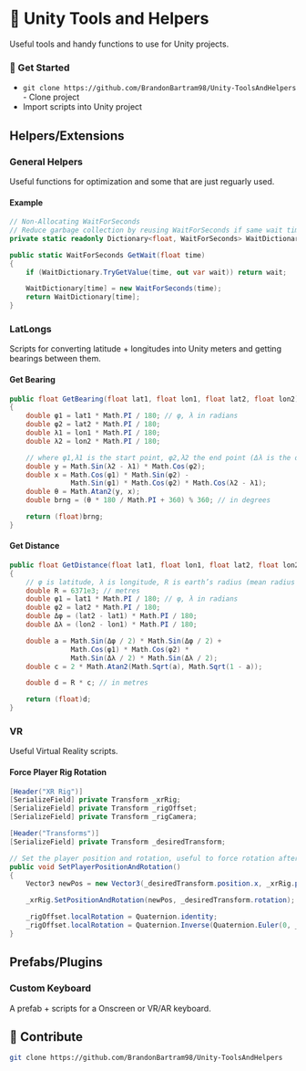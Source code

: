 # 🔧 Unity Tools and Helpers
Useful tools and handy functions to use for Unity projects.

### :hammer: Get Started

- `git clone https://github.com/BrandonBartram98/Unity-ToolsAndHelpers` - Clone project
- Import scripts into Unity project

## Helpers/Extensions
### General Helpers
Useful functions for optimization and some that are just reguarly used.
#### Example
```c#
// Non-Allocating WaitForSeconds
// Reduce garbage collection by reusing WaitForSeconds if same wait time exists
private static readonly Dictionary<float, WaitForSeconds> WaitDictionary = new Dictionary<float, WaitForSeconds>();

public static WaitForSeconds GetWait(float time)
{
    if (WaitDictionary.TryGetValue(time, out var wait)) return wait;

    WaitDictionary[time] = new WaitForSeconds(time);
    return WaitDictionary[time];
}
```
### LatLongs
Scripts for converting latitude + longitudes into Unity meters and getting bearings between them.

#### Get Bearing
```c#
public float GetBearing(float lat1, float lon1, float lat2, float lon2)
{
    double φ1 = lat1 * Math.PI / 180; // φ, λ in radians
    double φ2 = lat2 * Math.PI / 180;
    double λ1 = lon1 * Math.PI / 180;
    double λ2 = lon2 * Math.PI / 180;

    // where φ1,λ1 is the start point, φ2,λ2 the end point (Δλ is the difference in longitude)
    double y = Math.Sin(λ2 - λ1) * Math.Cos(φ2);
    double x = Math.Cos(φ1) * Math.Sin(φ2) -
               Math.Sin(φ1) * Math.Cos(φ2) * Math.Cos(λ2 - λ1);
    double θ = Math.Atan2(y, x);
    double brng = (θ * 180 / Math.PI + 360) % 360; // in degrees

    return (float)brng;
}
```
#### Get Distance
```c#
public float GetDistance(float lat1, float lon1, float lat2, float lon2)
{
    // φ is latitude, λ is longitude, R is earth’s radius (mean radius = 6,371km)
    double R = 6371e3; // metres
    double φ1 = lat1 * Math.PI / 180; // φ, λ in radians
    double φ2 = lat2 * Math.PI / 180;
    double Δφ = (lat2 - lat1) * Math.PI / 180;
    double Δλ = (lon2 - lon1) * Math.PI / 180;

    double a = Math.Sin(Δφ / 2) * Math.Sin(Δφ / 2) +
               Math.Cos(φ1) * Math.Cos(φ2) *
               Math.Sin(Δλ / 2) * Math.Sin(Δλ / 2);
    double c = 2 * Math.Atan2(Math.Sqrt(a), Math.Sqrt(1 - a));

    double d = R * c; // in metres

    return (float)d;
}
```
### VR
Useful Virtual Reality scripts.

#### Force Player Rig Rotation
```c#
[Header("XR Rig")]
[SerializeField] private Transform _xrRig;
[SerializeField] private Transform _rigOffset;
[SerializeField] private Transform _rigCamera;

[Header("Transforms")]
[SerializeField] private Transform _desiredTransform;

// Set the player position and rotation, useful to force rotation after loading scene
public void SetPlayerPositionAndRotation()
{
    Vector3 newPos = new Vector3(_desiredTransform.position.x, _xrRig.position.y, _desiredTransform.position.z);

    _xrRig.SetPositionAndRotation(newPos, _desiredTransform.rotation);

    _rigOffset.localRotation = Quaternion.identity;
    _rigOffset.localRotation = Quaternion.Inverse(Quaternion.Euler(0, _rigCamera.eulerAngles.y, 0)) * _xrRig.rotation;
}
```

## Prefabs/Plugins

### Custom Keyboard
A prefab + scripts for a Onscreen or VR/AR keyboard.

## :ghost: Contribute

```bash
git clone https://github.com/BrandonBartram98/Unity-ToolsAndHelpers
```
